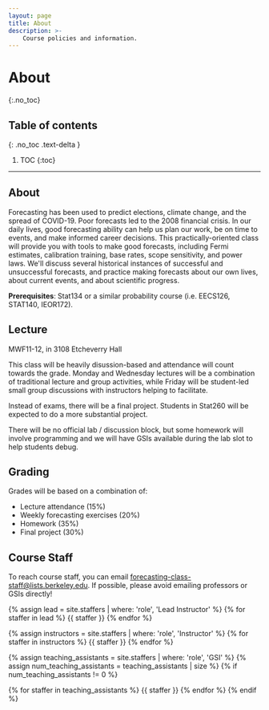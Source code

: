 ```yaml
---
layout: page
title: About
description: >-
    Course policies and information.
---
```


# About
{:.no_toc}

## Table of contents
{: .no_toc .text-delta }

1. TOC
{:toc}

---

## About

Forecasting has been used to predict elections, climate change, and the spread of COVID-19. Poor forecasts led to the 2008 financial crisis. In our daily lives, good forecasting ability can help us plan our work, be on time to events, and make informed career decisions. This practically-oriented class will provide you with tools to make good forecasts, including Fermi estimates, calibration training, base rates, scope sensitivity, and power laws. We'll discuss several historical instances of successful and unsuccessful forecasts, and practice making forecasts about our own lives, about current events, and about scientific progress.

**Prerequisites**: Stat134 or a similar probability course (i.e. EECS126, STAT140, IEOR172).


## Lecture

MWF11-12, in 3108 Etcheverry Hall

This class will be heavily disussion-based and attendance will count towards the grade. Monday and Wednesday lectures 
will be a combination of traditional lecture and group activities, while Friday will be student-led small 
group discussions with instructors helping to facilitate.

Instead of exams, there will be a final project. Students in Stat260 will be expected to do a more substantial project.

There will be no official lab / discussion block, but some homework will involve programming and we will have GSIs available 
during the lab slot to help students debug.

## Grading

Grades will be based on a combination of:
 * Lecture attendance (15%)
 * Weekly forecasting exercises (20%)
 * Homework (35%)
 * Final project (30%)

## Course Staff

To reach course staff, you can email [forecasting-class-staff@lists.berkeley.edu](mailto:forecasting-class-staff@lists.berkeley.edu). If possible, please avoid emailing professors or GSIs directly!

{% assign lead = site.staffers | where: 'role', 'Lead Instructor' %}
{% for staffer in lead %}
{{ staffer }}
{% endfor %}

{% assign instructors = site.staffers | where: 'role', 'Instructor' %}
{% for staffer in instructors %}
{{ staffer }}
{% endfor %}

{% assign teaching_assistants = site.staffers | where: 'role', 'GSI' %}
{% assign num_teaching_assistants = teaching_assistants | size %}
{% if num_teaching_assistants != 0 %}

{% for staffer in teaching_assistants %}
{{ staffer }}
{% endfor %}
{% endif %}